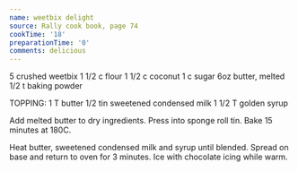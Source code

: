 ```yaml
---
name: weetbix delight
source: Rally cook book, page 74
cookTime: '18'
preparationTime: '0'
comments: delicious
---
```


5 crushed weetbix
1 1/2 c flour
1 1/2 c coconut
1 c sugar
6oz butter, melted
1/2 t baking powder

TOPPING:
1 T butter
1/2 tin sweetened condensed milk
1 1/2 T golden syrup

Add melted butter to dry ingredients.  Press into sponge roll tin.  Bake 15 minutes at 180C.

Heat butter, sweetened condensed milk and syrup until blended.  Spread on base and return to oven for 3 minutes.  Ice with chocolate icing while warm.

